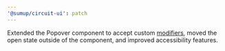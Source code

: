 ```yaml
---
'@sumup/circuit-ui': patch
---
```


Extended the Popover component to accept custom [modifiers](https://popper.js.org/docs/v2/modifiers/), moved the open state outside of the component, and improved accessibility features.
